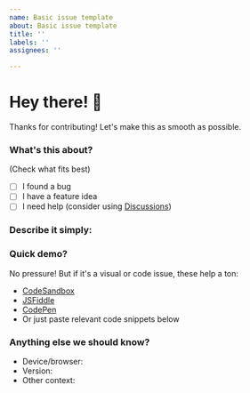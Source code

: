 ```yaml
---
name: Basic issue template
about: Basic issue template
title: ''
labels: ''
assignees: ''

---
```


# Hey there! 👋

Thanks for contributing! Let's make this as smooth as possible.

### What's this about?
(Check what fits best)
- [ ] I found a bug
- [ ] I have a feature idea
- [ ] I need help (consider using [Discussions](https://github.com/zumerlab/snapdom/discussions))

### Describe it simply:
<!-- Tell us what's happening or what you'd like to see -->

### Quick demo?
No pressure! But if it's a visual or code issue, these help a ton:
- [CodeSandbox](https://codesandbox.io)
- [JSFiddle](https://jsfiddle.net)
- [CodePen](https://codepen.io)
- Or just paste relevant code snippets below

### Anything else we should know?
- Device/browser: 
- Version: 
- Other context:
